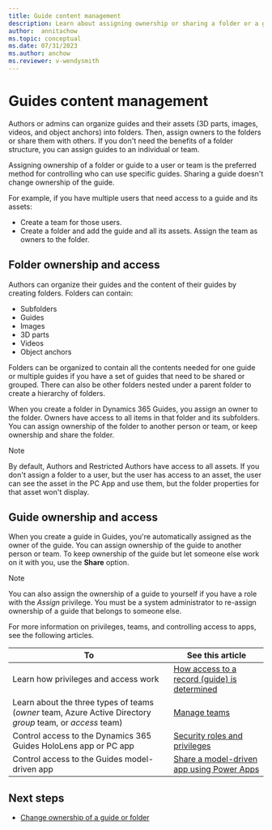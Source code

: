 ```yaml
---
title: Guide content management
description: Learn about assigning ownership or sharing a folder or a guide in Microsoft Dynamics 365 Guides.
author:  annitachow
ms.topic: conceptual
ms.date: 07/31/2023
ms.author: anchow
ms.reviewer: v-wendysmith
---
```


# Guides content management

Authors or admins can organize guides and their assets (3D parts, images, videos, and object anchors) into folders. Then, assign owners to the folders or share them with others. If you don't need the benefits of a folder structure, you can assign guides to an individual or team.

Assigning ownership of a folder or guide to a user or team is the preferred method for controlling who can use specific guides. Sharing a guide doesn't change ownership of the guide.

For example, if you have multiple users that need access to a guide and its assets:

- Create a team for those users.
- Create a folder and add the guide and all its assets. Assign the team as owners to the folder.

## Folder ownership and access

Authors can organize their guides and the content of their guides by creating folders. Folders can contain:

- Subfolders
- Guides
- Images
- 3D parts
- Videos  
- Object anchors  

Folders can be organized to contain all the contents needed for one guide or multiple guides if you have a set of guides that need to be shared or grouped. There can also be other folders nested under a parent folder to create a hierarchy of folders.

When you create a folder in Dynamics 365 Guides, you assign an owner to the folder. Owners have access to all items in that folder and its subfolders. You can assign ownership of the folder to another person or team, or keep ownership and share the folder.

> [!NOTE]
> By default, Authors and Restricted Authors have access to all assets. If you don't assign a folder to a user, but the user has access to an asset, the user can see the asset in the PC App and use them, but the folder properties for that asset won't display.

## Guide ownership and access

When you create a guide in Guides, you're automatically assigned as the owner of the guide. You can assign ownership of the guide to another person or team. To keep ownership of the guide but let someone else work on it with you, use the **Share** option.

> [!NOTE]
> You can also assign the ownership of a guide to yourself if you have a role with the *Assign* privilege. You must be a system administrator to re-assign ownership of a guide that belongs to someone else.

For more information on privileges, teams, and controlling access to apps, see the following articles.

|To|See this article|
|---------------------------------------|-----------------------------------------------------|
|Learn how privileges and access work| [How access to a record (guide) is determined](/power-platform/admin/how-record-access-determined)|
|Learn about the three types of teams (*owner* team, Azure Active Directory *group* team, or *access* team)|[Manage teams](/power-platform/admin/manage-teams)|
|Control access to the Dynamics 365 Guides HoloLens app or PC app|[Security roles and privileges](/power-platform/admin/security-roles-privileges#team-members-privilege-inheritance)|
|Control access to the Guides model-driven app| [Share a model-driven app using Power Apps](/powerapps/maker/model-driven-apps/share-model-driven-app)|

## Next steps

- [Change ownership of a guide or folder](admin-access-assign.md)